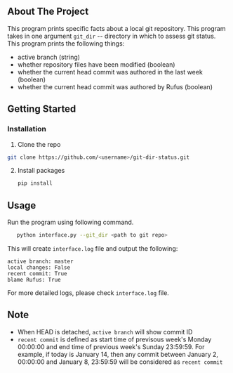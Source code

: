 ## About The Project

This program prints specific facts about a local git repository.
This program takes in one argument `git_dir` -- directory in which to assess git status.
This program prints the following things:

- active branch (string)
- whether repository files have been modified (boolean)
- whether the current head commit was authored in the last week (boolean)
- whether the current head commit was authored by Rufus (boolean)

## Getting Started

### Installation

1.  Clone the repo

```sh
git clone https://github.com/<username>/git-dir-status.git
```

2. Install packages
   ```sh
   pip install
   ```

## Usage

Run the program using following command.

```sh
   python interface.py --git_dir <path to git repo>
```

This will create `interface.log` file and output the following:

```
active branch: master
local changes: False
recent commit: True
blame Rufus: True
```

For more detailed logs, please check `interface.log` file.

## Note

- When HEAD is detached, `active branch` will show commit ID
- `recent commit` is defined as start time of previsous week's Monday 00:00:00 and end time of previous week's Sunday 23:59:59. For example, if today is January 14, then any commit between January 2, 00:00:00 and January 8, 23:59:59 will be considered as `recent commit`
